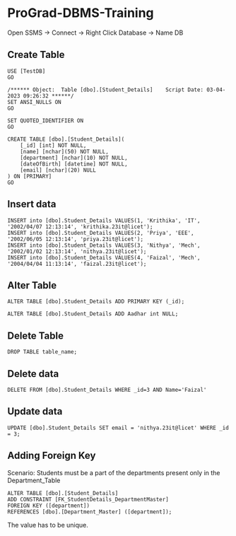 # ProGrad-DBMS-Training
Open SSMS &rarr; Connect &rarr; Right Click Database &rarr; Name DB
<br>
## Create Table

```
USE [TestDB]
GO

/****** Object:  Table [dbo].[Student_Details]    Script Date: 03-04-2023 09:26:32 ******/
SET ANSI_NULLS ON
GO

SET QUOTED_IDENTIFIER ON
GO

CREATE TABLE [dbo].[Student_Details](
	[_id] [int] NOT NULL,
	[name] [nchar](50) NOT NULL,
	[department] [nchar](10) NOT NULL,
	[dateOfBirth] [datetime] NOT NULL,
	[email] [nchar](20) NULL
) ON [PRIMARY]
GO
```

## Insert data
```
INSERT into [dbo].Student_Details VALUES(1, 'Krithika', 'IT', '2002/04/07 12:13:14', 'krithika.23it@licet');
INSERT into [dbo].Student_Details VALUES(2, 'Priya', 'EEE', '2002/06/05 12:13:14', 'priya.23it@licet');
INSERT into [dbo].Student_Details VALUES(3, 'Nithya', 'Mech', '2002/01/02 12:13:14', 'nithya.23it@licet');
INSERT into [dbo].Student_Details VALUES(4, 'Faizal', 'Mech', '2004/04/04 11:13:14', 'faizal.23it@licet');
```

## Alter Table
```
ALTER TABLE [dbo].Student_Details ADD PRIMARY KEY (_id);
```
```
ALTER TABLE [dbo].Student_Details ADD Aadhar int NULL;
```

## Delete Table
```
DROP TABLE table_name;
```

## Delete data
```
DELETE FROM [dbo].Student_Details WHERE _id=3 AND Name='Faizal'
```

## Update data
```
UPDATE [dbo].Student_Details SET email = 'nithya.23it@licet' WHERE _id = 3;
```

## Adding Foreign Key
Scenario: Students must be a part of the departments present only in the Department_Table

```
ALTER TABLE [dbo].[Student_Details]
ADD CONSTRAINT [FK_StudentDetails_DepartmentMaster]
FOREIGN KEY ([department])
REFERENCES [dbo].[Department_Master] ([department]);
```
The value has to be unique.
